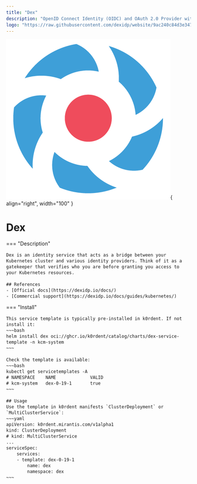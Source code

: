 ```yaml
---
title: "Dex"
description: "OpenID Connect Identity (OIDC) and OAuth 2.0 Provider with Pluggable Connectors."
logo: "https://raw.githubusercontent.com/dexidp/website/9ac240c84d3e34766814cd9ece76710cf075ba23/static/favicons/favicon.png"
---
```

![logo](https://raw.githubusercontent.com/dexidp/website/9ac240c84d3e34766814cd9ece76710cf075ba23/static/favicons/favicon.png){ align="right", width="100" }
# Dex

=== "Description"

    Dex is an identity service that acts as a bridge between your Kubernetes cluster and various identity providers. Think of it as a gatekeeper that verifies who you are before granting you access to your Kubernetes resources.

    ## References
    - [Official docs](https://dexidp.io/docs/)
    - [Commercial support](https://dexidp.io/docs/guides/kubernetes/)

=== "Install"

    This service template is typically pre-installed in k0rdent. If not
    install it:
    ~~~bash
    helm install dex oci://ghcr.io/k0rdent/catalog/charts/dex-service-template -n kcm-system
    ~~~

    Check the template is available:
    ~~~bash
    kubectl get servicetemplates -A
    # NAMESPACE    NAME             VALID
    # kcm-system   dex-0-19-1       true
    ~~~

    ## Usage
    Use the template in k0rdent manifests `ClusterDeployment` or `MultiClusterService`:
    ~~~yaml
    apiVersion: k0rdent.mirantis.com/v1alpha1
    kind: ClusterDeployment
    # kind: MultiClusterService
    ...
    serviceSpec:
        services:
        - template: dex-0-19-1
            name: dex
            namespace: dex
    ~~~
